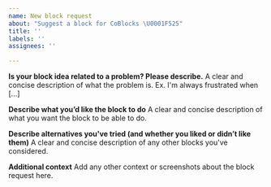 ```yaml
---
name: New block request
about: "Suggest a block for CoBlocks \U0001F525"
title: ''
labels: ''
assignees: ''

---
```


**Is your block idea related to a problem? Please describe.**
A clear and concise description of what the problem is. Ex. I'm always frustrated when [...]

**Describe what you’d like the block to do**
A clear and concise description of what you want the block to be able to do.

**Describe alternatives you've tried (and whether you liked or didn’t like them)**
A clear and concise description of any other blocks you've considered.

**Additional context**
Add any other context or screenshots about the block request here.

